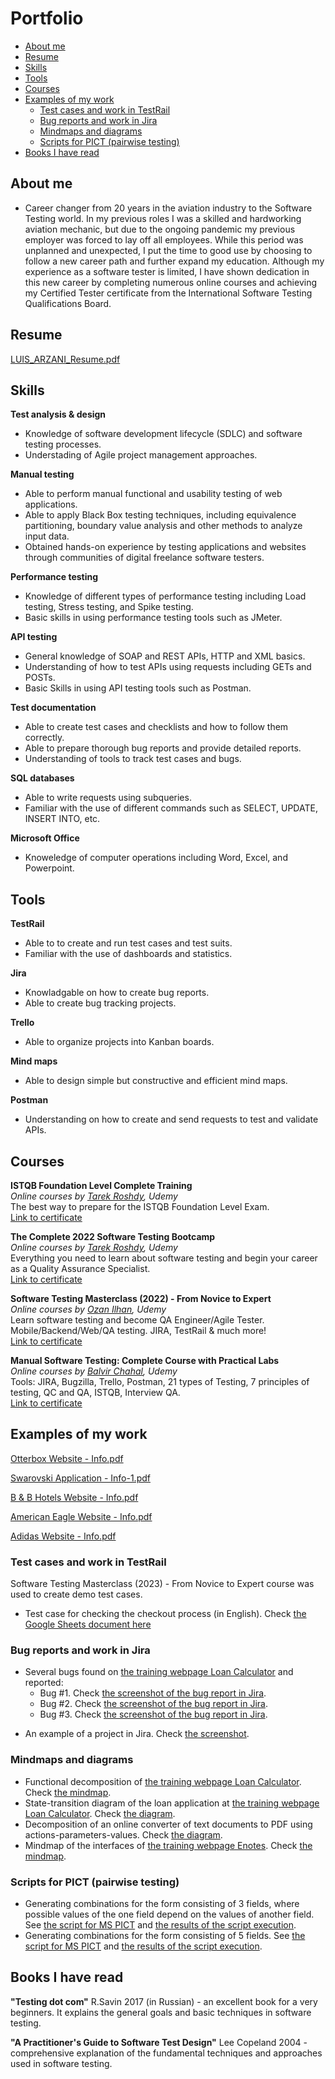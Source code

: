 # Portfolio
- [About me](#about-me)
- [Resume](#resume)
- [Skills](#skills)
- [Tools](#tools)
- [Courses](#courses)
- [Examples of my work](#examples-of-my-work)
  * [Test cases and work in TestRail](#test-cases-and-work-in-testrail)
  * [Bug reports and work in Jira](#bug-reports-and-work-in-jira)
  * [Mindmaps and diagrams](#mindmaps-and-diagrams)
  * [Scripts for PICT (pairwise testing)](#scripts-for-pict-pairwise-testing)
- [Books I have read](#books-i-have-read)

## About me

- Career changer from 20 years in the aviation industry to the Software Testing world. In my previous roles I was a skilled and hardworking aviation mechanic, but due to the ongoing pandemic my previous employer was forced to lay off all employees. While this period was unplanned and unexpected, I put the time to good use by choosing to follow a new career path and further expand my education.
Although my experience as a software tester is limited, I have shown dedication in this new career by completing numerous online courses and achieving my Certified Tester certificate from the International Software Testing Qualifications Board.





## Resume
[LUIS_ARZANI_Resume.pdf](https://github.com/ArzaniTesting/ArzaniTesting.github.io/files/12016723/LUIS_ARZANI_Resume.pdf)



## Skills


__Test analysis & design__
  * Knowledge of software development lifecycle (SDLC) and software testing processes.
  * Understading of Agile project management approaches. 
  
__Manual testing__
  * Able to perform manual functional and usability testing of web applications.
  * Able to apply Black Box testing techniques, including equivalence partitioning, boundary value analysis and other methods to analyze input data.
  * Obtained hands-on experience by testing applications and websites through communities of digital freelance software testers.

__Performance testing__
  * Knowledge of different types of performance testing including Load testing, Stress testing, and Spike testing.
  * Basic skills in using performance testing tools such as JMeter.

__API testing__
  * General knowledge of SOAP and REST APIs, HTTP and XML basics.
  * Understanding of how to test APIs using requests including GETs and POSTs.
  * Basic Skills in using API testing tools such as Postman.

__Test documentation__
  * Able to create test cases and checklists and how to follow them correctly. 
  * Able to prepare thorough bug reports and provide detailed reports.
  * Understanding of tools to track test cases and bugs. 

__SQL databases__
  * Able to write requests using subqueries.
  * Familiar with the use of different commands such as SELECT, UPDATE, INSERT INTO, etc. 

__Microsoft Office__
  * Knoweledge of computer operations including Word, Excel, and Powerpoint.


## Tools

__TestRail__
  * Able to to create and run test cases and test suits.
  * Familiar with the use of dashboards and statistics.

__Jira__
  * Knowladgable on how to create bug reports.
  * Able to create bug tracking projects.

__Trello__
  * Able to organize projects into Kanban boards. 

__Mind maps__
  * Able to design simple but constructive and efficient mind maps. 

__Postman__
  * Understanding on how to create and send requests to test and validate APIs.

## Courses

__ISTQB Foundation Level Complete Training__  
*Online courses by [Tarek Roshdy](https://www.udemy.com/user/trq-rshd/), Udemy*  
The best way to prepare for the ISTQB Foundation Level Exam.    
[Link to certificate](https://www.udemy.com/certificate/UC-15693ce4-513a-4414-a4ec-ca4046dc86c5/)   

__The Complete 2022 Software Testing Bootcamp__  
*Online courses by [Tarek Roshdy](https://www.udemy.com/user/trq-rshd/), Udemy*   
Everything you need to learn about software testing and begin your career as a Quality Assurance Specialist.     
[Link to certificate](https://www.udemy.com/certificate/UC-c67b9281-cc9d-4472-9fe6-9f40f7a2d033/)

__Software Testing Masterclass (2022) - From Novice to Expert__  
*Online courses by [Ozan Ilhan](https://www.udemy.com/user/ozan-ilhan-2/), Udemy*  
Learn software testing and become QA Engineer/Agile Tester. Mobile/Backend/Web/QA testing. JIRA, TestRail & much more!    
[Link to certificate](https://www.udemy.com/certificate/UC-f2b1a130-988f-4860-bff2-8ae7e169fb32/)

__Manual Software Testing: Complete Course with Practical Labs__  
*Online courses by [Balvir Chahal](https://www.udemy.com/user/balvir-singh-6/), Udemy*  
Tools: JIRA, Bugzilla, Trello, Postman, 21 types of Testing, 7 principles of testing, QC and QA, ISTQB, Interview QA.  
[Link to certificate](https://www.udemy.com/certificate/UC-36094f34-bc44-445c-82ce-47fe5f88a4c8/)



## Examples of my work

[Otterbox Website - Info.pdf](https://github.com/ArzaniTesting/ArzaniTesting.github.io/files/12030358/Otterbox.Website.-.Info.pdf)

[Swarovski Application - Info-1.pdf](https://github.com/ArzaniTesting/ArzaniTesting.github.io/files/12030357/Swarovski.Application.-.Info-1.pdf)

[B & B Hotels Website - Info.pdf](https://github.com/ArzaniTesting/ArzaniTesting.github.io/files/12030356/B.B.Hotels.Website.-.Info.pdf)

[American Eagle Website - Info.pdf](https://github.com/ArzaniTesting/ArzaniTesting.github.io/files/12030355/American.Eagle.Website.-.Info.pdf)

[Adidas Website - Info.pdf](https://github.com/ArzaniTesting/ArzaniTesting.github.io/files/12030354/Adidas.Website.-.Info.pdf)



### Test cases and work in TestRail

Software Testing Masterclass (2023) - From Novice to Expert course was used to create demo test cases.
 * Test case for checking the checkout process (in English). Check [the Google Sheets document here](https://docs.google.com/spreadsheets/d/1ZLVs9LJWoz1NVXkpEzusmAX9TeMA1xOTx1hb7RowHxw/edit#gid=0)


### Bug reports and work in Jira

- Several bugs found on [the training webpage Loan Calculator](http://creditcalculator.pointschool.ru) and reported:
  * Bug #1. Check [the screenshot of the bug report in Jira](https://drive.google.com/file/d/1Ypqw992_r6YgXNdqslH1FVW3Y33sT6ip/view?usp=sharing).
  * Bug #2. Check [the screenshot of the bug report in Jira](https://drive.google.com/file/d/15KB2fIqWO4uIUbAMejk8ZZrkpPfJzz1m/view?usp=sharing).
  * Bug #3. Check [the screenshot of the bug report in Jira](https://drive.google.com/file/d/1Qn_Fe5gwdEQ-f4PKpg115CZaWl3_N705/view?usp=sharing).
* An example of a project in Jira. Check [the screenshot](https://drive.google.com/file/d/1uN7R4SGWYZ0zn45id8_CeSzs4sn68BWq/view?usp=sharing).

### Mindmaps and diagrams
* Functional decomposition of [the training webpage Loan Calculator](http://creditcalculator.pointschool.ru). Check [the mindmap](https://drive.google.com/file/d/1i1O25CTJNYbuZAmigsRFJjPzUhbRJduY/view?usp=sharing).
* State-transition diagram of the loan application at [the training webpage Loan Calculator](http://creditcalculator.pointschool.ru). Check [the diagram](https://drive.google.com/file/d/1yr1i_gvkTDtbw-ZZF9I_o5CKQZuc2KWG/view?usp=sharing).
* Decomposition of an online converter of text documents to PDF using actions-parameters-values. Check [the diagram](https://drive.google.com/file/d/1gbBCBGNyRJhp0DhFgFbpxrb9F2Zd5LnH/view?usp=sharing).
* Mindmap of the interfaces of [the training webpage Enotes](https://enotes.pointschool.ruin). Check [the mindmap](https://drive.google.com/file/d/1gzv3ADI2_tm_Of0rk_gZDZ1niW50w4oc/view?usp=sharing).

### Scripts for PICT (pairwise testing)

* Generating combinations for the form consisting of 3 fields, where possible values of the one field depend on the values of another field. See [the script for MS PICT](https://drive.google.com/file/d/1nRuFkKA2pXFHHFwfph0SuXq-2p22VLtD/view?usp=sharing) and [the results of the script execution](https://drive.google.com/file/d/1bKWMw8rqOy477JpRgfS8-koDd2jm3MEv/view?usp=sharing).
* Generating combinations for the form consisting of 5 fields. See [the script for MS PICT](https://drive.google.com/file/d/1jG72-v808dXlvSxcC6EYkiaZNbZZTeIB/view?usp=sharing) and [the results of the script execution](https://drive.google.com/file/d/1WlKu_FRv-kSVPPoQlL-7wz6CXqr9f2bi/view?usp=sharing).

## Books I have read
__"Testing dot com"__ R.Savin 2017 (in Russian) - an excellent book for a very beginners. It explains the general goals and basic techniques in software testing.

__"A Practitioner's Guide to Software Test Design"__ Lee Copeland 2004 - comprehensive explanation of the fundamental techniques and approaches used in software testing.
